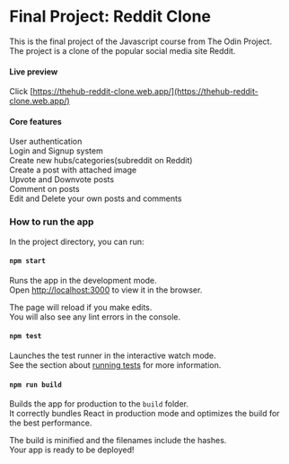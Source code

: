 # Final Project: Reddit Clone

This is the final project of the Javascript course from The Odin Project.\
The project is a clone of the popular social media site Reddit.

#### Live preview

Click [https://thehub-reddit-clone.web.app/](https://thehub-reddit-clone.web.app/)

#### Core features

User authentication\
Login and Signup system\
Create new hubs/categories(subreddit on Reddit)\
Create a post with attached image\
Upvote and Downvote posts\
Comment on posts\
Edit and Delete your own posts and comments

### How to run the app

In the project directory, you can run:

#### `npm start`

Runs the app in the development mode.\
Open [http://localhost:3000](http://localhost:3000) to view it in the browser.

The page will reload if you make edits.\
You will also see any lint errors in the console.

#### `npm test`

Launches the test runner in the interactive watch mode.\
See the section about [running tests](https://facebook.github.io/create-react-app/docs/running-tests) for more information.

#### `npm run build`

Builds the app for production to the `build` folder.\
It correctly bundles React in production mode and optimizes the build for the best performance.

The build is minified and the filenames include the hashes.\
Your app is ready to be deployed!
